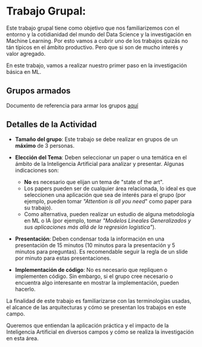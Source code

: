 # Trabajo Grupal:

Este trabajo grupal tiene como objetivo que nos familiarizemos con el entorno y 
la cotidianidad del mundo del Data Science y la investigación en Machine Learning.
Por esto vamos a cubrir uno de los trabajos quizás no tán típicos en el ámbito 
productivo. Pero que si son de mucho interés y valor agregado. 

En este trabajo, vamos a realizar nuestro primer paso en la investigación básica
en ML.

## Grupos armados

Documento de referencia para armar los grupos [aquí](https://docs.google.com/spreadsheets/d/1kRC-37YFpXKhrlEFhUKT8OnTbxF71U6XDyUFAsiJ0gw/edit?usp=sharing)

## Detalles de la Actividad

- **Tamaño del grupo**: Este trabajo se debe realizar en grupos de un **máximo**
de 3 personas.

- **Elección del Tema**: Deben seleccionar un paper o una temática en el ámbito
de la Inteligencia Artificial para analizar y presentar. Algunas indicaciones son:
    - **No** es necesario que elijan un tema de "state of the art".
    - Los papers pueden ser de cualquier área relacionada, lo ideal es que
    seleccionen una aplicación que sea de interés para el grupo (por ejemplo,
    pueden tomar _"Attention is all you need_" como paper para su trabajo).
    - Como alternativa, pueden realizar un estudio de alguna metodología en ML o
    IA (por ejemplo, tomar 
    _"Modelos Lineales Generalizados y sus aplicaciones más allá de la regresión logística"_).

- **Presentación**: Deben condensar toda la información en una 
presentación de 15 minutos (10 minutos para la presentación y 5 minutos
para preguntas). Es recomendable seguir la regla de un slide por minuto
para estas presentaciones.

- **Implementación de código**: No es necesario que repliquen o 
implementen código. Sin embargo, si el grupo cree necesario o encuentra
algo interesante en mostrar la implementación, pueden hacerlo.

La finalidad de este trabajo es familiarizarse con las terminologías 
usadas, el alcance de las arquitecturas y cómo se presentan los trabajos
en este campo.

Queremos que entiendan la aplicación práctica y el impacto de la
Inteligencia Artificial en diversos campos y cómo se realiza la
investigación en esta área. 
